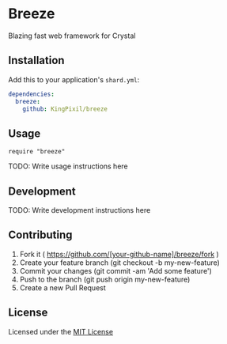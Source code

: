 # Breeze

Blazing fast web framework for Crystal

## Installation


Add this to your application's `shard.yml`:

```yaml
dependencies:
  breeze:
    github: KingPixil/breeze
```


## Usage


```crystal
require "breeze"
```


TODO: Write usage instructions here

## Development

TODO: Write development instructions here

## Contributing

1. Fork it ( https://github.com/[your-github-name]/breeze/fork )
2. Create your feature branch (git checkout -b my-new-feature)
3. Commit your changes (git commit -am 'Add some feature')
4. Push to the branch (git push origin my-new-feature)
5. Create a new Pull Request

## License

Licensed under the [MIT License](https://kingpixil.github.io/license)
